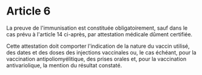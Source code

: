 # Article 6

La preuve de l'immunisation est constituée obligatoirement, sauf dans le cas prévu à l'article 14 ci-après, par attestation médicale dûment certifiée.

Cette attestation doit comporter l'indication de la nature du vaccin utilisé, des dates et des doses des injections vaccinales ou, le cas échéant, pour la vaccination antipoliomyélitique, des prises orales et, pour la vaccination antivariolique, la mention du résultat constaté.
